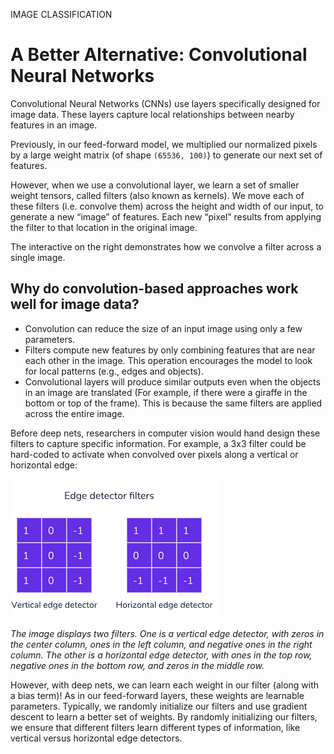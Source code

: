 IMAGE CLASSIFICATION
# A Better Alternative: Convolutional Neural Networks
Convolutional Neural Networks (CNNs) use layers specifically designed for image data. These layers capture local relationships between nearby features in an image.

Previously, in our feed-forward model, we multiplied our normalized pixels by a large weight matrix (of shape `(65536, 100)`) to generate our next set of features.

However, when we use a convolutional layer, we learn a set of smaller weight tensors, called filters (also known as kernels). We move each of these filters (i.e. convolve them) across the height and width of our input, to generate a new “image” of features. Each new “pixel” results from applying the filter to that location in the original image.

The interactive on the right demonstrates how we convolve a filter across a single image.

## Why do convolution-based approaches work well for image data?
* Convolution can reduce the size of an input image using only a few parameters.
* Filters compute new features by only combining features that are near each other in the image. This operation encourages the model to look for local patterns (e.g., edges and objects).
* Convolutional layers will produce similar outputs even when the objects in an image are translated (For example, if there were a giraffe in the bottom or top of the frame). This is because the same filters are applied across the entire image.

Before deep nets, researchers in computer vision would hand design these filters to capture specific information. For example, a 3x3 filter could be hard-coded to activate when convolved over pixels along a vertical or horizontal edge: 

![Edge Filters](img/Edge%20Detector%20Filters.png)

*The image displays two filters. One is a vertical edge detector, with zeros in the center column, ones in the left column, and negative ones in the right column. The other is a horizontal edge detector, with ones in the top row, negative ones in the bottom row, and zeros in the middle row.*

However, with deep nets, we can learn each weight in our filter (along with a bias term)! As in our feed-forward layers, these weights are learnable parameters. Typically, we randomly initialize our filters and use gradient descent to learn a better set of weights. By randomly initializing our filters, we ensure that different filters learn different types of information, like vertical versus horizontal edge detectors.